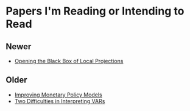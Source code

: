 # Papers I'm Reading or Intending to Read 

## Newer 
* [Opening the Black Box of Local Projections](https://papers.ssrn.com/sol3/papers.cfm?abstract_id=5237376)

## Older
* [Improving Monetary Policy Models](http://sims.princeton.edu/yftp/CBModels/CBModelsPaper.pdf)
* [Two Difficulties in Interpreting VARs](http://www.tomsargent.com/books/TOMchpt.4.pdf)
